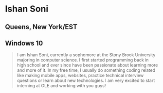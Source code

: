 # Ishan Soni
## Queens, New York/EST
## Windows 10

>I am Ishan Soni, currently a sophomore at the Stony Brook University majoring in computer science.
I first started programming back in high school and ever since have been passionate about learning more and more of it.
In my free time, I usually do something coding related like making mobile apps, websites, practice technical interview
questions or learn about new technologies. I am very excited to start interning at OLE and working with you guys! 
